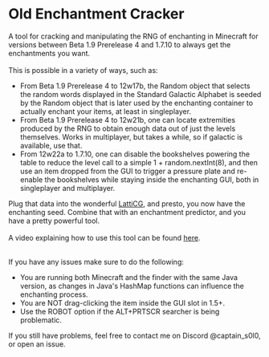 # Old Enchantment Cracker

A tool for cracking and manipulating the RNG of enchanting in Minecraft for versions between Beta 1.9 Prerelease 4 and 1.7.10 to always get the enchantments you want.<br><br>
This is possible in a variety of ways, such as:
* From Beta 1.9 Prerelease 4 to 12w17b, the Random object that selects the random words displayed in the Standard Galactic Alphabet is seeded by the Random object that is later used by the enchanting container to actually enchant your items, at least in singleplayer.
* From Beta 1.9 Prerelease 4 to 12w21b, one can locate extremities produced by the RNG to obtain enough data out of just the levels themselves. Works in multiplayer, but takes a while, so if galactic is available, use that.
* From 12w22a to 1.7.10, one can disable the bookshelves powering the table to reduce the level call to a simple 1 + random.nextInt(8), and then use an item dropped from the GUI to trigger a pressure plate and re-enable the bookshelves while staying inside the enchanting GUI, both in singleplayer and multiplayer.


Plug that data into the wonderful [LattiCG](https://github.com/mjtb49/LattiCG), and presto, you now have the enchanting seed. Combine that with an enchantment predictor, and you have a pretty powerful tool.<br><br>
A video explaining how to use this tool can be found [here](https://youtu.be/TvSVEXHQ4FA).<br><br>


If you have any issues make sure to do the following:
* You are running both Minecraft and the finder with the same Java version, as changes in Java's HashMap functions can influence the enchanting process.
* You are NOT drag-clicking the item inside the GUI slot in 1.5+.
* Use the ROBOT option if the ALT+PRTSCR searcher is being problematic.


If you still have problems, feel free to contact me on Discord @captain_s0l0, or open an issue.
